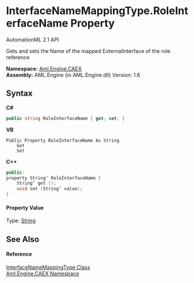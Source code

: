 # InterfaceNameMappingType.RoleInterfaceName Property 
AutomationML 2.1 API 

Gets and sets the Name of the mapped ExternalInterface of the role reference

**Namespace:**&nbsp;<a href="N_Aml_Engine_CAEX">Aml.Engine.CAEX</a><br />**Assembly:**&nbsp;AML.Engine (in AML.Engine.dll) Version: 1.6

## Syntax

**C#**<br />
``` C#
public string RoleInterfaceName { get; set; }
```

**VB**<br />
``` VB
Public Property RoleInterfaceName As String
	Get
	Set
```

**C++**<br />
``` C++
public:
property String^ RoleInterfaceName {
	String^ get ();
	void set (String^ value);
}
```


#### Property Value
Type: <a href="https://docs.microsoft.com/dotnet/api/system.string" target="_parent" rel="noopener noreferrer">String</a>

## See Also


#### Reference
<a href="T_Aml_Engine_CAEX_InterfaceNameMappingType">InterfaceNameMappingType Class</a><br /><a href="N_Aml_Engine_CAEX">Aml.Engine.CAEX Namespace</a><br />